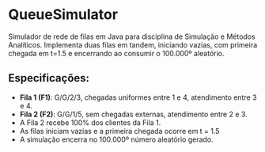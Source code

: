 # QueueSimulator
Simulador de rede de filas em Java para disciplina de Simulação e Métodos Analíticos. Implementa duas filas em tandem, iniciando vazias, com primeira chegada em t=1.5 e encerrando ao consumir o 100.000º aleatório.

## Especificações:
- **Fila 1 (F1)**: G/G/2/3, chegadas uniformes entre 1 e 4, atendimento entre 3 e 4.
- **Fila 2 (F2)**: G/G/1/5, sem chegadas externas, atendimento entre 2 e 3.
- A Fila 2 recebe 100% dos clientes da Fila 1.
- As filas iniciam vazias e a primeira chegada ocorre em t = 1.5
- A simulação encerra no 100.000º número aleatório gerado.
